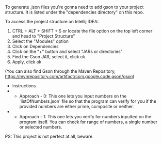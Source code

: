 To generate .json files you're gonna need to add gson to your project structure. It is listed under the "dependencies directory" on this repo.

To access the project structure on Intellij IDEA:

1. CTRL + ALT + SHIFT + S or locate the file option on the top left corner and head to "Project Structure"
2. Select the "Modules" option
3. Click on Dependencies
4. Click on the "+" button and select "JARs or directories"
5. Find the Gson JAR, select it, click ok
6. Apply, click ok

(You can also find Gson through the Maven Repository, https://mvnrepository.com/artifact/com.google.code.gson/gson)

- Instructions
- - Approach - 0: This one lets you input numbers on the 'listOfNumbers.json' file so that the program can verify for you if the provided numbers are either prime, composite or neither.
- - Approach - 1: This one lets you verify for numbers inputted on the program itself. You can check for range of numbers, a single number or selected numbers. 

PS: This project is not perfect at all, beware.
